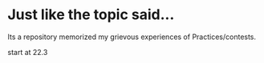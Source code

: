 # Just like the topic said...
Its a repository memorized my grievous experiences of Practices/contests.

start at 22.3